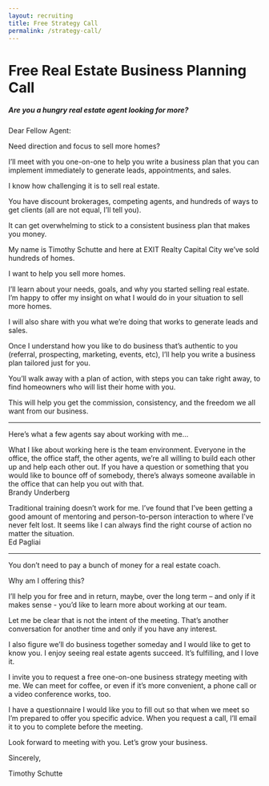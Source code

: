 ```yaml
---
layout: recruiting
title: Free Strategy Call
permalink: /strategy-call/
---
```


<div class="recruiting-page">
<h1 class="join-us">Free Real Estate Business Planning Call</h1>
<h5 class="join-us-subtitle">Are you a hungry real estate agent looking for more?</h5>

<p>Dear Fellow Agent:</p>

<p>Need direction and focus to sell more homes?</p>

<p>I’ll meet with you one-on-one to help you write a business plan that you can implement immediately to generate leads, appointments, and sales. </p>

<p>I know how challenging it is to sell real estate.</p>

<p>You have discount brokerages, competing agents, and hundreds of ways to get clients (all are not equal, I’ll tell you).</p>

<p>It can get overwhelming to stick to a consistent business plan that makes you money.</p>

<p>My name is Timothy Schutte and here at EXIT Realty Capital City we’ve sold hundreds of homes. </p>

<p>I want to help you sell more homes.</p>

<p>I’ll learn about your needs, goals, and why you started selling real estate. I’m happy to offer my insight on what I would do in your situation to sell more homes.</p>

<p>I will also share with you what we’re doing that works to generate leads and sales. </p>

<p>Once I understand how you like to do business that’s authentic to you (referral, prospecting, marketing, events, etc), I’ll help you write a business plan tailored just for you.</p>

<p>You’ll walk away with a plan of action, with steps you can take right away, to find homeowners who will list their home with you. </p>

<p>This will help you get the commission, consistency, and the freedom we all want from our business.</p>


<hr>
<div class="qanda">
<p class="section-title">Here’s what a few agents say about working with me…</p>

<p><span class="quote">What I like about working here is the team environment. Everyone in the office, the office staff, the other agents, we’re all willing to build each other up and help each other out. If you have a question or something that you would like to bounce off of somebody, there’s always someone available in the office that can help you out with that.</span><br>
<span class="author">Brandy Underberg</span></p>

<p><span class="quote">Traditional training doesn’t work for me. I’ve found that I’ve been getting a good amount of mentoring and person-to-person interaction to where I’ve never felt lost. It seems like I can always find the right course of action no matter the situation.</span><br>
<span class="author">Ed Pagliai</span></p>

<!-- <p><span class="quote"></span><br>
<span class="author"></span></p> -->
</div>
<hr>

<p>You don’t need to pay a bunch of money for a real estate coach.</p>

<p>Why am I offering this?</p>

<p>I’ll help you for free and in return, maybe, over the long term – and only if it makes sense - you’d like to learn more about working at our team.</p>

<p>Let me be clear that is not the intent of the meeting. That’s another conversation for another time and only if you have any interest.</p>

<p>I also figure we’ll do business together someday and I would like to get to know you. I enjoy seeing real estate agents succeed. It’s fulfilling, and I love it.</p>

<p>I invite you to request a free one-on-one business strategy meeting with me. We can meet for coffee, or even if it’s more convenient, a phone call or a video conference works, too.</p>

<p>I have a questionnaire I would like you to fill out so that when we meet so I’m prepared to offer you specific advice. When you request a call, I’ll email it to you to complete before the meeting.</p>

<p>Look forward to meeting with you. Let’s grow your business.</p>

<p>Sincerely,</p>

<p>Timothy Schutte</p>



<div data-paperform-id="kaaw0gu7"></div><script>(function() {var script = document.createElement('script'); script.src = "https://paperform.co/__embed.min.js"; document.body.appendChild(script); })()</script>
</div>
